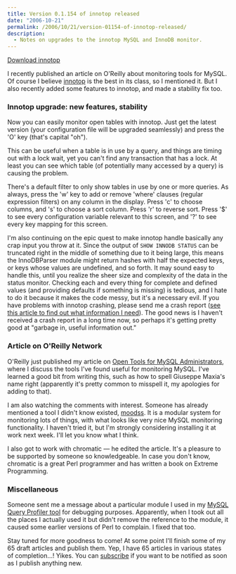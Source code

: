 ```yaml
---
title: Version 0.1.154 of innotop released
date: "2006-10-21"
permalink: /2006/10/21/version-01154-of-innotop-released/
description:
  - Notes on upgrades to the innotop MySQL and InnoDB monitor.
---
```

<p class="download">
  <a href="/innotop/">Download innotop</a>
</p>

I recently published an article on O'Reilly about monitoring tools for MySQL. Of course I believe [innotop][1] is the best in its class, so I mentioned it. But I also recently added some features to innotop, and made a stability fix too.

### Innotop upgrade: new features, stability

Now you can easily monitor open tables with innotop. Just get the latest version (your configuration file will be upgraded seamlessly) and press the 'O' key (that's capital "oh").

This can be useful when a table is in use by a query, and things are timing out with a lock wait, yet you can't find any transaction that has a lock. At least you can see which table (of potentially many accessed by a query) is causing the problem.

There's a default filter to only show tables in use by one or more queries. As always, press the 'w' key to add or remove 'where' clauses (regular expression filters) on any column in the display. Press 'c' to choose columns, and 's' to choose a sort column. Press 'r' to reverse sort. Press '$' to see every configuration variable relevant to this screen, and '?' to see every key mapping for this screen.

I'm also continuing on the epic quest to make innotop handle basically any crap input you throw at it. Since the output of `SHOW INNODB STATUS` can be truncated right in the middle of something due to it being large, this means the InnoDBParser module might return hashes with half the expected keys, or keys whose values are undefined, and so forth. It may sound easy to handle this, until you realize the sheer size and complexity of the data in the status monitor. Checking each and every thing for complete and defined values (and providing defaults if something is missing) is tedious, and I hate to do it because it makes the code messy, but it's a necessary evil. If you have problems with innotop crashing, please send me a crash report ([see this article to find out what information I need][2]). The good news is I haven't received a crash report in a long time now, so perhaps it's getting pretty good at "garbage in, useful information out."

### Article on O'Reilly Network

O'Reilly just published my article on [Open Tools for MySQL Administrators][3], where I discuss the tools I've found useful for monitoring MySQL. I've learned a good bit from writing this, such as how to spell Giuseppe Maxia's name right (apparently it's pretty common to misspell it, my apologies for adding to that).

I am also watching the comments with interest. Someone has already mentioned a tool I didn't know existed, [moodss][4]. It is a modular system for monitoring lots of things, with what looks like very nice MySQL monitoring functionality. I haven't tried it, but I'm strongly considering installing it at work next week. I'll let you know what I think.

I also got to work with chromatic &#8212; he edited the article. It's a pleasure to be supported by someone so knowledgeable. In case you don't know, chromatic is a great Perl programmer and has written a book on Extreme Programming.

### Miscellaneous

Someone sent me a message about a particular module I used in my [MySQL Query Profiler tool][5] for debugging purposes. Apparently, when I took out all the places I actually used it but didn't remove the reference to the module, it caused some earlier versions of Perl to complain. I fixed that too.

Stay tuned for more goodness to come! At some point I'll finish some of my 65 draft articles and publish them. Yep, I have 65 articles in various states of completion&#8230;! Yikes. You can [subscribe][6] if you want to be notified as soon as I publish anything new.

 [1]: /innotop/
 [2]: /blog/2006/08/02/what-to-do-when-innotop-crashes/
 [3]: http://www.oreillynet.com/pub/a/mysql/2006/10/19/mysql-tools.html
 [4]: http://jfontain.free.fr/mysql/
 [5]: /mysql-query-profiler/
 [6]: /blog/subscribe/
